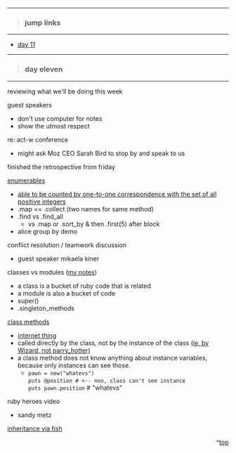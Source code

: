 - - -
> ### jump links ###
- - -

* [day 11](#day-eleven)

<!--
* [day 12](#day-twelve)
* [day 13](#day-thirteen)
* [day 14](#day-fourteen)
* [day 15](#day-fifteen) -->

- - -
> ### day eleven ###
- - -

reviewing what we'll be doing this week

guest speakers
* don't use computer for notes
* show the utmost respect

re: act-w conference
* might ask Moz CEO Sarah Bird to stop by and speak to us

finished the retrospective from friday

[enumerables][enum]
* [able to be counted by one-to-one correspondence with the set of all positive integers][googenum]
* .map == .collect (two names for same method)
* .find vs .find_all
   * vs .map or .sort_by & then .first(5) after block
* alice group by demo

conflict resolution / teamwork discussion
* guest speaker mikaela kiner
<!-- * [my notes][mycr] -->

classes vs modules ([my notes][mycnm])
* a class is a bucket of ruby code that is related
* a module is also a bucket of code
* super()
* .singleton_methods

[class methods][cm]
* [internet thing][classmethods]
* called directly by the class, not by the instance of the class [(ie, by Wizard, not parry_hotter)][hp]
* a class method does not know anything about instance variables, because only instances can see those.
   * `pawn = new("whatevs")`  
     `puts @position # <-- noo, class can't see instance`  
     `puts pawn.position` # "whatevs"

ruby heroes video
* sandy metz

[inheritance via fish][fish]


[enum]: https://github.com/Ada-Developers-Academy/daily-curriculum/blob/master/topic_resources/enumerable.md

[googenum]: https://www.google.com/search?q=enumerable%20definition

[mycnm]: https://github.com/drvonnjerryxlii/ada/blob/master/class-notes/detailed-notes/d011-methods-vs-classes.md

[cm]: https://github.com/Ada-Developers-Academy/daily-curriculum/blob/master/topic_resources/revisiting_classes.md

[classmethods]: http://www.railstips.org/blog/archives/2009/05/11/class-and-instance-methods-in-ruby/

[hp]: https://github.com/drvonnjerryxlii/ada/blob/master/class-notes/detailed-notes/d011-harry-potter-module.rb

[fish]: https://github.com/drvonnjerryxlii/ada/blob/master/class-notes/detailed-notes/d011-fish.rb

<div align="right">^<a href="#jump-links">top</a></div>


<!--
- - -
> ### day twelve ###
- - -


<div align="right">^<a href="#jump-links">top</a></div>


- - -
> ### day thirteen ###
- - -


<div align="right">^<a href="#jump-links">top</a></div>


- - -
> ### day fourteen ###
- - -


<div align="right">^<a href="#jump-links">top</a></div>


- - -
> ### day fifteen ###
- - -


<div align="right">^<a href="#jump-links">top</a></div>
-->
